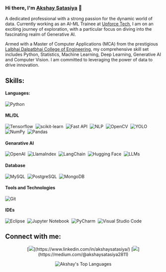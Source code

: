 ### Hi there, I'm [Akshay Satasiya](https://github.com/AkshaySatasiya/AkshaySatasiya) 👋

A dedicated professional with a strong passion for the dynamic world of data. Currently working as an AI-ML Trainee at [Upforce Tech](https://upforcetech.com/), I am on an exciting journey of exploration, with a particular focus on diving into the fascinating realm of Generative AI.

Armed with a Master of Computer Applications (MCA) from the prestigious [Lalbhai Dalpatbhai College of Engineering](https://ldce.ac.in/), my comprehensive skill set includes Python, Statistics, Machine Learning, Deep Learning, Generative AI and Computer Vision. I am committed to leveraging the power of data to drive innovation.


## Skills:

#### Languages:

![Python](https://img.shields.io/badge/Python-3776AB?style=for-the-badge&logo=python&logoColor=white)&nbsp;

#### ML/DL

![Tensorflow](https://img.shields.io/badge/TensorFlow-FF6F00?style=for-the-badge&logo=tensorflow&logoColor=white)&nbsp;
![scikit-learn](https://img.shields.io/badge/scikit--learn-%23F7931E.svg?style=for-the-badge&logo=scikit-learn&logoColor=white)&nbsp;
![Fast API](https://img.shields.io/badge/FastAPI-005571?style=for-the-badge&logo=fastapi)&nbsp;
![NLP](https://img.shields.io/badge/NLP-0D9BEF?style=for-the-badge&logoColor=white)&nbsp;
![OpenCV](https://img.shields.io/badge/opencv-138DFF?style=for-the-badge&logo=OpenCV)&nbsp;
![YOLO](https://img.shields.io/badge/yolo-00FFFF?style=for-the-badge&)&nbsp;
![NumPy](https://img.shields.io/badge/numpy-%23013243.svg?style=for-the-badge&logo=numpy&logoColor=white)&nbsp;
![Pandas](https://img.shields.io/badge/pandas-%23150458.svg?style=for-the-badge&logo=pandas&logoColor=white)&nbsp;
<!-- ![Plotly](https://img.shields.io/badge/Plotly-%233F4F75.svg?style=for-the-badge&logo=plotly&logoColor=white)&nbsp; -->


#### Genarative AI

![OpenAI](https://img.shields.io/badge/OpenAI-FF6C37?style=for-the-badge&logo=openai&logoColor=white)&nbsp;
![LlamaIndex](https://img.shields.io/badge/LlamaIndex-4B0082?style=for-the-badge&logo=llamaindex&logoColor=white)&nbsp;
![LangChain](https://img.shields.io/badge/LangChain-00C7B7?style=for-the-badge&logo=langchain&logoColor=white)&nbsp;
![Hugging Face](https://img.shields.io/badge/Hugging%20Face-FFD21E?style=for-the-badge&logo=hugging%20face&logoColor=white)&nbsp;
![LLMs](https://img.shields.io/badge/LLMS-663399?style=for-the-badge&logo=llms&logoColor=white)


#### Database

![MySQL](https://img.shields.io/badge/MySQL-00000F?style=for-the-badge&logo=mysql&logoColor=white)&nbsp;
![PostgreSQL](https://img.shields.io/badge/PostgreSQL-316192?style=for-the-badge&logo=postgresql&logoColor=white)&nbsp;
![MongoDB](https://img.shields.io/badge/MongoDB-00684A?style=for-the-badge&logo=MongoDB&logoColor=47A248)&nbsp;


#### Tools and Technologies

![Git](https://img.shields.io/badge/GIT-E44C30?style=for-the-badge&logo=git&logoColor=white)&nbsp;


#### IDEs

![Eclipse](https://img.shields.io/badge/Eclipse-FE7A16.svg?style=for-the-badge&logo=Eclipse&logoColor=white)&nbsp;
![Jupyter Notebook](https://img.shields.io/badge/jupyter-%23FA0F00.svg?style=for-the-badge&logo=jupyter&logoColor=white)&nbsp;
![PyCharm](https://img.shields.io/badge/pycharm-143?style=for-the-badge&logo=pycharm&logoColor=black&color=black&labelColor=green)&nbsp;
![Visual Studio Code](https://img.shields.io/badge/Visual%20Studio%20Code-0078d7.svg?style=for-the-badge&logo=visual-studio-code&logoColor=white)&nbsp;




## Connect with me:

<p align = "center">
[<img src="https://img.shields.io/badge/linkedin-%2312100E.svg?&style=for-the-badge&logo=linkedin&logoColor=white&color=black" />](https://www.linkedin.com/in/akshaysatasiya/)
[<img src="https://img.shields.io/badge/medium-%2312100E.svg?&style=for-the-badge&logo=medium&logoColor=white&color=black" />](https://medium.com/@akshaysatasiya2811)

<p align="center">
  <img src="https://github-readme-stats.vercel.app/api/top-langs?username=akshaysatasiya&show_icons=true&locale=en&layout=compact" alt="Akshay's Top Languages" />
</p>
